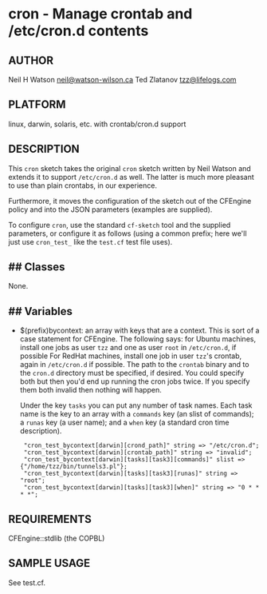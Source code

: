 # cron - Manage crontab and /etc/cron.d contents
## AUTHOR
Neil H Watson <neil@watson-wilson.ca>
Ted Zlatanov <tzz@lifelogs.com>

## PLATFORM
linux, darwin, solaris, etc. with crontab/cron.d support

## DESCRIPTION

This `cron` sketch takes the original `cron` sketch written by Neil
Watson and extends it to support `/etc/cron.d` as well.  The latter is
much more pleasant to use than plain crontabs, in our experience.

Furthermore, it moves the configuration of the sketch out of the
CFEngine policy and into the JSON parameters (examples are supplied).

To configure `cron`, use the standard `cf-sketch` tool and the
supplied parameters, or configure it as follows (using a common
prefix; here we'll just use `cron_test_` like the `test.cf` test
file uses).

## ## Classes

None.

## ## Variables

* $(prefix)bycontext: an array with keys that are a context.  This is
  sort of a case statement for CFEngine.  The following says: for
  Ubuntu machines, install one jobs as user `tzz` and one as user
  `root` in `/etc/cron.d`, if possible For RedHat machines, install
  one job in user `tzz`'s crontab, again in `/etc/cron.d` if possible.
  The path to the `crontab` binary and to the `cron.d` directory must
  be specified, if desired.  You could specify both but then you'd end
  up running the cron jobs twice.  If you specify them both invalid
  then nothing will happen.
    
  Under the key `tasks` you can put any number of task names.  Each
  task name is the key to an array with a `commands` key (an slist of
  commands); a `runas` key (a user name); and a `when` key (a standard
  cron time description).
  
       "cron_test_bycontext[darwin][crond_path]" string => "/etc/cron.d";
       "cron_test_bycontext[darwin][crontab_path]" string => "invalid";
       "cron_test_bycontext[darwin][tasks][task3][commands]" slist => {"/home/tzz/bin/tunnels3.pl"};
       "cron_test_bycontext[darwin][tasks][task3][runas]" string => "root";
       "cron_test_bycontext[darwin][tasks][task3][when]" string => "0 * * * *";

## REQUIREMENTS

CFEngine::stdlib (the COPBL)

## SAMPLE USAGE

See test.cf.
